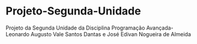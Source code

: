 # Projeto-Segunda-Unidade
Projeto da Segunda Unidade da Disciplina Programação Avançada- Leonardo Augusto Vale Santos Dantas e José Edivan Nogueira de Almeida
